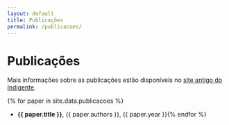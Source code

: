 ```yaml
---
layout: default
title: Publicações
permalink: /publicacoes/
---
```


# Publicações

Mais informações sobre as publicações estão disponíveis no [site antigo do Indigente](http://indigente.ufba.br/pt-br/papers).

{% for paper in site.data.publicacoes %}
- **{{ paper.title }}**, {{ paper.authors }}, {{ paper.year }}{% endfor %}
